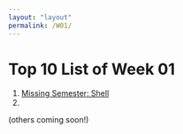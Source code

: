 ```yaml
---
layout: "layout"
permalink: /W01/
---
```


# Top 10 List of Week 01

1. [Missing Semester: Shell](https://en.wikipedia.org/wiki/1)<br>
2. 

(others coming soon!)
